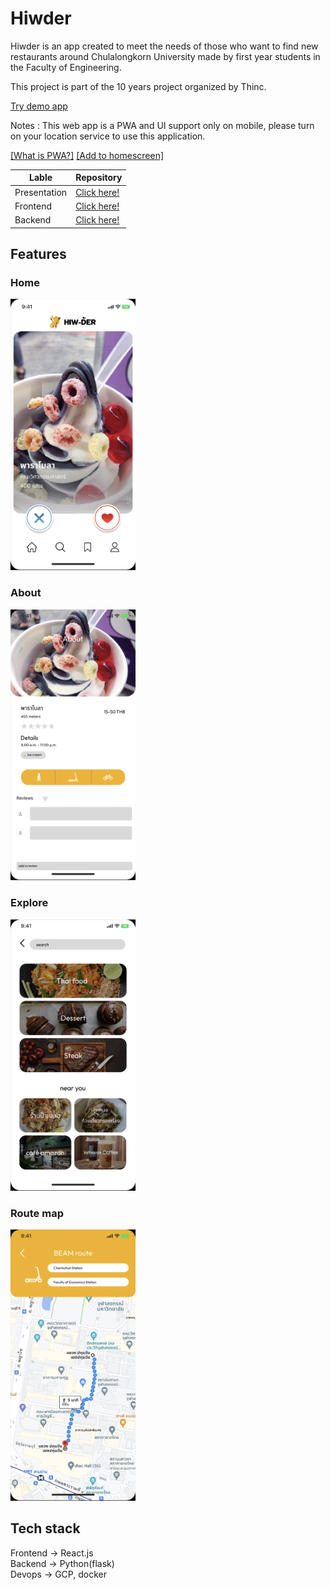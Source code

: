 # Hiwder

Hiwder is an app created to meet the needs of those who want to find new restaurants around Chulalongkorn University made by first year students in the Faculty of Engineering. 

This project is part of the 10 years project organized by Thinc.

[Try demo app](https://hiwder-3eec7.web.app/)

Notes : This web app is a PWA and UI support only on mobile, please turn on your location service to use this application.

[[What is PWA?]](https://medium.com/@blockchain_simplified/what-is-a-pwa-an-intro-to-progressive-web-apps-3f280071f909)
[[Add to homescreen]](https://www.lifewire.com/home-screen-icons-in-safari-for-iphone-and-amp-ipod-touch-4103654)

| Lable | Repository |
| ------------- | ------------- |
| Presentation | [Click here!](https://github.com/Hiwder/hiwder-presentation) |
| Frontend  | [Click here!](https://github.com/Hiwder/hiwder-frontend) |
| Backend  | [Click here!](https://github.com/Hiwder/hiwder-backend)|

## Features

### Home
<img src="https://github.com/Hiwder/.github/blob/main/app-ui/home.png" width="200">

### About
<img src="https://github.com/Hiwder/.github/blob/main/app-ui/about.png" width="200">

### Explore
<img src="https://github.com/Hiwder/.github/blob/main/app-ui/explore.png" width="200">

### Route map
<img src="https://github.com/Hiwder/.github/blob/main/app-ui/map%20route.png" width="200">

## Tech stack

Frontend -> React.js \
Backend -> Python(flask) \
Devops -> GCP, docker
